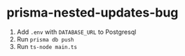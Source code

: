 # prisma-nested-updates-bug 
1. Add `.env` with `DATABASE_URL` to Postgresql
2. Run `prisma db push`
3. Run `ts-node main.ts`
